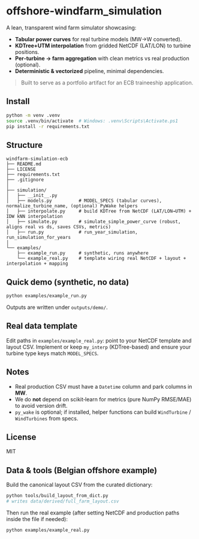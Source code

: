 # offshore-windfarm_simulation

A lean, transparent wind farm simulator showcasing:
- **Tabular power curves** for real turbine models (MW→W converted).
- **KDTree+UTM interpolation** from gridded NetCDF (LAT/LON) to turbine positions.
- **Per‑turbine → farm aggregation** with clean metrics vs real production (optional).
- **Deterministic & vectorized** pipeline, minimal dependencies.

> Built to serve as a portfolio artifact for an ECB traineeship application.

## Install
```bash
python -m venv .venv
source .venv/bin/activate  # Windows: .venv\Scripts\Activate.ps1
pip install -r requirements.txt
```

## Structure
```
windfarm-simulation-ecb
├── README.md
├── LICENSE
├── requirements.txt
├── .gitignore
│
├── simulation/
│   ├── __init__.py
│   ├── models.py          # MODEL_SPECS (tabular curves), normalize_turbine_name, (optional) PyWake helpers
│   ├── interpolate.py     # build KDTree from NetCDF (LAT/LON→UTM) + IDW kNN interpolation
│   ├── simulate.py        # simulate_simple_power_curve (robust, aligns real vs ds, saves CSVs, metrics)
│   ├── run.py             # run_year_simulation, run_simulation_for_years
│
└── examples/
    ├── example_run.py     # synthetic, runs anywhere
    └── example_real.py    # template wiring real NetCDF + layout + interpolation + mapping
```

## Quick demo (synthetic, no data)
```bash
python examples/example_run.py
```
Outputs are written under `outputs/demo/`.

## Real data template
Edit paths in `examples/example_real.py`: point to your NetCDF template and layout CSV.
Implement or keep `my_interp` (KDTree-based) and ensure your turbine type keys match `MODEL_SPECS`.

## Notes
- Real production CSV must have a `Datetime` column and park columns in **MW**.
- We do **not** depend on scikit‑learn for metrics (pure NumPy RMSE/MAE) to avoid version drift.
- `py_wake` is optional; if installed, helper functions can build `WindTurbine` / `WindTurbines` from specs.

## License
MIT


## Data & tools (Belgian offshore example)

Build the canonical layout CSV from the curated dictionary:
```bash
python tools/build_layout_from_dict.py
# writes data/derived/full_farm_layout.csv
```

Then run the real example (after setting NetCDF and production paths inside the file if needed):
```bash
python examples/example_real.py
```

